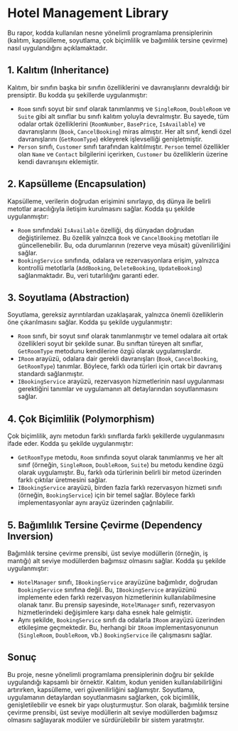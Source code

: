 # Hotel Management Library

Bu rapor, kodda kullanılan nesne yönelimli programlama prensiplerinin (kalıtım, kapsülleme, soyutlama, çok biçimlilik ve bağımlılık tersine çevirme) nasıl uygulandığını açıklamaktadır.

## 1. Kalıtım (Inheritance)

Kalıtım, bir sınıfın başka bir sınıfın özelliklerini ve davranışlarını devraldığı bir prensiptir. Bu kodda şu şekillerde uygulanmıştır:

*   `Room` sınıfı soyut bir sınıf olarak tanımlanmış ve `SingleRoom`, `DoubleRoom` ve `Suite` gibi alt sınıflar bu sınıfı kalıtım yoluyla devralmıştır. Bu sayede, tüm odalar ortak özelliklerini (`RoomNumber`, `BasePrice`, `IsAvailable`) ve davranışlarını (`Book`, `CancelBooking`) miras almıştır. Her alt sınıf, kendi özel davranışlarını (`GetRoomType`) ekleyerek işlevselliği genişletmiştir.
*   `Person` sınıfı, `Customer` sınıfı tarafından kalıtılmıştır. `Person` temel özellikler olan `Name` ve `Contact` bilgilerini içerirken, `Customer` bu özelliklerin üzerine kendi davranışını eklemiştir.

## 2. Kapsülleme (Encapsulation)

Kapsülleme, verilerin doğrudan erişimini sınırlayıp, dış dünya ile belirli metotlar aracılığıyla iletişim kurulmasını sağlar. Kodda şu şekilde uygulanmıştır:

*   `Room` sınıfındaki `IsAvailable` özelliği, dış dünyadan doğrudan değiştirilemez. Bu özellik yalnızca `Book` ve `CancelBooking` metotları ile güncellenebilir. Bu, oda durumlarının (rezerve veya müsait) güvenilirliğini sağlar.
*   `BookingService` sınıfında, odalara ve rezervasyonlara erişim, yalnızca kontrollü metotlarla (`AddBooking`, `DeleteBooking`, `UpdateBooking`) sağlanmaktadır. Bu, veri tutarlılığını garanti eder.

## 3. Soyutlama (Abstraction)

Soyutlama, gereksiz ayrıntılardan uzaklaşarak, yalnızca önemli özelliklerin öne çıkarılmasını sağlar. Kodda şu şekilde uygulanmıştır:

*   `Room` sınıfı, bir soyut sınıf olarak tanımlanmıştır ve temel odalara ait ortak özellikleri soyut bir şekilde sunar. Bu sınıftan türeyen alt sınıflar, `GetRoomType` metodunu kendilerine özgü olarak uygulamışlardır.
*   `IRoom` arayüzü, odalara dair gerekli davranışları (`Book`, `CancelBooking`, `GetRoomType`) tanımlar. Böylece, farklı oda türleri için ortak bir davranış standardı sağlanmıştır.
*   `IBookingService` arayüzü, rezervasyon hizmetlerinin nasıl uygulanması gerektiğini tanımlar ve uygulamanın alt detaylarından soyutlanmasını sağlar.

## 4. Çok Biçimlilik (Polymorphism)

Çok biçimlilik, aynı metodun farklı sınıflarda farklı şekillerde uygulanmasını ifade eder. Kodda şu şekilde uygulanmıştır:

*   `GetRoomType` metodu, `Room` sınıfında soyut olarak tanımlanmış ve her alt sınıf (örneğin, `SingleRoom`, `DoubleRoom`, `Suite`) bu metodu kendine özgü olarak uygulamıştır. Bu, farklı oda türlerinin belirli bir metod üzerinden farklı çıktılar üretmesini sağlar.
*   `IBookingService` arayüzü, birden fazla farklı rezervasyon hizmeti sınıfı (örneğin, `BookingService`) için bir temel sağlar. Böylece farklı implementasyonlar aynı arayüz üzerinden çağrılabilir.

## 5. Bağımlılık Tersine Çevirme (Dependency Inversion)

Bağımlılık tersine çevirme prensibi, üst seviye modüllerin (örneğin, iş mantığı) alt seviye modüllerden bağımsız olmasını sağlar. Kodda şu şekilde uygulanmıştır:

*   `HotelManager` sınıfı, `IBookingService` arayüzüne bağımlıdır, doğrudan `BookingService` sınıfına değil. Bu, `IBookingService` arayüzünü implemente eden farklı rezervasyon hizmetlerinin kullanılabilmesine olanak tanır. Bu prensip sayesinde, `HotelManager` sınıfı, rezervasyon hizmetlerindeki değişimlere karşı daha esnek hale gelmiştir.
*   Aynı şekilde, `BookingService` sınıfı da odalarla `IRoom` arayüzü üzerinden etkileşime geçmektedir. Bu, herhangi bir `IRoom` implementasyonunun (`SingleRoom`, `DoubleRoom`, vb.) `BookingService` ile çalışmasını sağlar.

## Sonuç

Bu proje, nesne yönelimli programlama prensiplerinin doğru bir şekilde uygulandığı kapsamlı bir örnektir. Kalıtım, kodun yeniden kullanılabilirliğini artırırken, kapsülleme, veri güvenilirliğini sağlamıştır. Soyutlama, uygulamanın detaylardan soyutlanmasını sağlarken, çok biçimlilik, genişletilebilir ve esnek bir yapı oluşturmuştur. Son olarak, bağımlılık tersine çevirme prensibi, üst seviye modüllerin alt seviye modüllerden bağımsız olmasını sağlayarak modüler ve sürdürülebilir bir sistem yaratmıştır.
